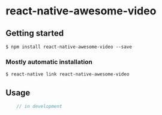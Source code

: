 # react-native-awesome-video

## Getting started

`$ npm install react-native-awesome-video --save`

### Mostly automatic installation

`$ react-native link react-native-awesome-video`

## Usage
```javascript
    // in development
```
